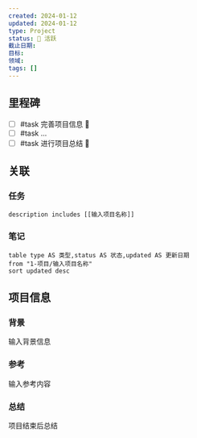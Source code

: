 ```yaml
---
created: 2024-01-12
updated: 2024-01-12
type: Project
status: 🌱 活跃
截止日期: 
目标: 
领域: 
tags: []
---
```

## 里程碑
- [ ] #task 完善项目信息 📅 
- [ ] #task ...
- [ ] #task 进行项目总结 📅 
## 关联
### 任务
```tasks
description includes [[输入项目名称]]
```
### 笔记
```dataview
table type AS 类型,status AS 状态,updated AS 更新日期
from "1-项目/输入项目名称"
sort updated desc 
```
## 项目信息
### 背景
输入背景信息
### 参考
输入参考内容
### 总结
项目结束后总结

